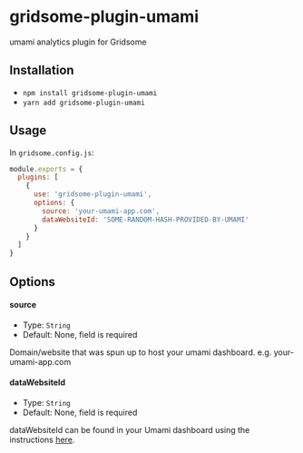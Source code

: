 # gridsome-plugin-umami

umami analytics plugin for Gridsome

## Installation

* `npm install gridsome-plugin-umami`
* `yarn add gridsome-plugin-umami`

## Usage

In `gridsome.config.js`:

```js
module.exports = {
  plugins: [
    {
      use: 'gridsome-plugin-umami',
      options: {
        source: 'your-umami-app.com',
        dataWebsiteId: 'SOME-RANDOM-HASH-PROVIDED-BY-UMAMI'
      }
    }
  ]
}   
```

## Options

#### source

- Type: `String`
- Default: None, field is required

Domain/website that was spun up to host your umami dashboard. e.g. your-umami-app.com

#### dataWebsiteId

- Type: `String`
- Default: None, field is required

dataWebsiteId can be found in your Umami dashboard using the instructions [here](https://umami.is/docs/collect-data).
